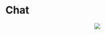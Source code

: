 # Chat
<p align="center">
  <img src="https://drive.google.com/file/d/1cwQgk53ptAanyQHz4pixSuvy-vJOG0w9/view?usp=sharing" />
</p>
